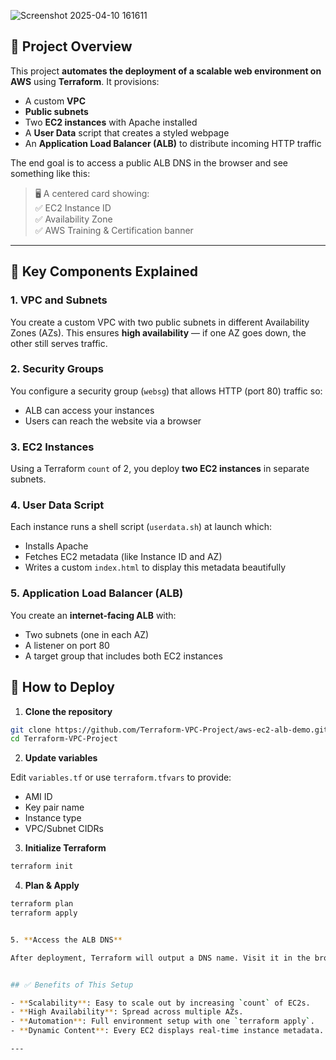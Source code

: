 
![Screenshot 2025-04-10 161611](https://github.com/user-attachments/assets/4fedd8e5-0e46-4b86-88a8-f623210b2013)

## 📘 Project Overview

This project **automates the deployment of a scalable web environment on AWS** using **Terraform**. It provisions:

- A custom **VPC**
- **Public subnets**
- Two **EC2 instances** with Apache installed
- A **User Data** script that creates a styled webpage
- An **Application Load Balancer (ALB)** to distribute incoming HTTP traffic

The end goal is to access a public ALB DNS in the browser and see something like this:

> 🖥️ A centered card showing:  
> ✅ EC2 Instance ID  
> ✅ Availability Zone  
> ✅ AWS Training & Certification banner  

---
## 🔧 Key Components Explained

### 1. VPC and Subnets
You create a custom VPC with two public subnets in different Availability Zones (AZs). This ensures **high availability** — if one AZ goes down, the other still serves traffic.

### 2. Security Groups
You configure a security group (`websg`) that allows HTTP (port 80) traffic so:
- ALB can access your instances
- Users can reach the website via a browser

### 3. EC2 Instances
Using a Terraform `count` of 2, you deploy **two EC2 instances** in separate subnets.

### 4. User Data Script
Each instance runs a shell script (`userdata.sh`) at launch which:
- Installs Apache
- Fetches EC2 metadata (like Instance ID and AZ)
- Writes a custom `index.html` to display this metadata beautifully

### 5. Application Load Balancer (ALB)
You create an **internet-facing ALB** with:
- Two subnets (one in each AZ)
- A listener on port 80
- A target group that includes both EC2 instances

## 🚀 How to Deploy

1. **Clone the repository**

```bash
git clone https://github.com/Terraform-VPC-Project/aws-ec2-alb-demo.git
cd Terraform-VPC-Project
```

2. **Update variables**

Edit `variables.tf` or use `terraform.tfvars` to provide:
- AMI ID
- Key pair name
- Instance type
- VPC/Subnet CIDRs

3. **Initialize Terraform**

```bash
terraform init
```

4. **Plan & Apply**

```bash
terraform plan
terraform apply


5. **Access the ALB DNS**

After deployment, Terraform will output a DNS name. Visit it in the browser to see the live EC2 metadata card.


## ✅ Benefits of This Setup

- **Scalability**: Easy to scale out by increasing `count` of EC2s.
- **High Availability**: Spread across multiple AZs.
- **Automation**: Full environment setup with one `terraform apply`.
- **Dynamic Content**: Every EC2 displays real-time instance metadata.

---


